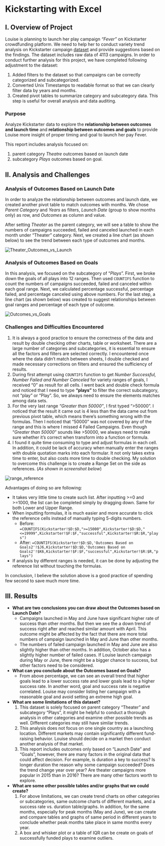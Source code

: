 # Kickstarting with Excel

## I. Overview of Project
Louise is planning to launch her play campaign _“Fever”_ on Kickstarter crowdfunding platform. We need to help her to conduct variety trend analysis on Kickstarter campaign [dataset](https://github.com/weihaolun/kickstarter-analysis/blob/d468114fb10abc7cadd8638a2e20543b9ebc9fe5/Kickstarter_Challenge.xlsx) and provide suggestions based on the findings.
The dataset includes raw data of 4113 campaigns. In order to conduct further analysis for this project, we have completed following adjustment to the dataset:
1.	Added filters to the dataset so that campaigns can be correctly categorized and subcategorized.
2.	Converted Unix Timestamps to readable format so that we can clearly filter data by years and months.
3.	Created pivot tables to summarize category and subcategory data. This step is useful for overall analysis and data auditing.

### Purpose
Analyze Kickstarter data to explore the **relationship between outcomes and launch time** and **relationship between outcomes and goals** to provide Louise more insight of proper timing and goal to launch her pay Fever.

This report includes analysis focused on:
1.	parent category *Theatre* outcomes based on launch date
2.	subcategory *Plays* outcomes based on goal.

## II. Analysis and Challenges
### Analysis of Outcomes Based on Launch Date
  In order to analyze the relationship between outcomes and launch date, we created another pivot table to match outcomes with months. We chose _Parent Category_ and _Years_ as filters, _Launch Date_ (group to show months only) as row, and _Outcomes_ as column and value.
  
  After setting _Theater_ as the parent category, we will see a table to show the numbers of campaigns succeeded, failed and canceled launched in each month under “Theater” category. Next, we created a line chart (as shown below) to see the trend between each type of outcomes and months.

![Theater_Outcomes_vs_Launch](https://user-images.githubusercontent.com/84211948/122508235-56529580-cf9d-11eb-81ac-d506fe7b7a6e.png)

### Analysis of Outcomes Based on Goals
  In this analysis, we focused on the subcategory of “_Plays_”. First, we broke down the goals of all plays into 12 ranges. Then used ```COUNTIFS``` function to count the numbers of campaigns succeeded, failed and canceled within each goal range. Next, we calculated percentage successful, percentage failed, and percentage canceled using above numbers. For the last step, a line chart (as shown below) was created to suggest relationships between goal ranges and percentage of each type of outcome.

![Outcomes_vs_Goals](https://user-images.githubusercontent.com/84211948/122508247-5b174980-cf9d-11eb-9590-7810d5e73158.png)


### Challenges and Difficulties Encountered
1.	It is always a good practice to ensure the correctness of the data and result by double checking other charts, table or worksheet. There are a large number of categories and subcategories, it is essential to ensure all the factors and filters are selected correctly. I encountered once where the data didn’t match between sheets, I double checked and made necessary corrections on filters and ensured the sufficiency of results.
2.  During first attempt using ```COUNTIFS``` function to get *Number Successful, Number Failed and Number Canceled* for variety ranges of goals, I received “0” as result for all cells. I went back and double check formula and noticed that I need to type **“plays”** to filter the correct subcategory, not “play” or “Play”. So, we always need to ensure the elements matches among data sets.
3.  For the very last range _“Greater than 50000”_, I first typed “>50000”. I noticed that the result it came out is 4 less than the data came out from previous pivot table, which means there’s something wrong with the formulas. Then I noticed that “50000” was not covered by any of the range and this is where I missed 4 Failed Campaigns. Even though “_Greater than 50000_” sounds like >50000, we always need to make sure whether it’s correct when transform into a function or formula.
4.	I found it quite time consuming to type and adjust formulas in each cell. In addition, it could be lack of accuracy when manually enter the ranges with double quotation marks into each formular. It not only takes extra time to enter, but also costs more time to double checking. 
My solution to overcome this challenge is to create a Range Set on the side as references. (_As shown in screenshot below_)

![range_reference](https://user-images.githubusercontent.com/84211948/122509738-f9a4aa00-cf9f-11eb-8087-110b6996c8e0.png)

Advantages of doing so are following:
  - It takes very little time to create such list. After inputting >=0 and >=1000, the list can be completed simply by dragging down. Same for both Lower and Upper Range.
  - When inputting formulas, it is much easier and more accurate to click the reference cells instead of manually typing 5-digits numbers.
      - Before: ```=COUNTIFS(Kickstarter!$D:$D,">=15000",Kickstarter!$D:$D,"<=19999",Kickstarter!$F:$F,"successful",Kickstarter!$R:$R,"plays")```
      - After: ```=COUNTIFS(Kickstarter!$D:$D,'Outcomes Based on Goals2'!$J6,Kickstarter!$D:$D,'Outcomes Based on Goals2'!$K6,Kickstarter!$F:$F,"successful",Kickstarter!$R:$R,"plays")```
  - If analysis by different ranges is needed, it can be done by adjusting the reference list without touching the formulas.

In conclusion, I believe the solution above is a good practice of spending few second to save much more time.

## III. Results
- **What are two conclusions you can draw about the Outcomes based on Launch Date?**
  - Campaigns launched in May and June have significant higher rate of success than other months. But then we see the a down trend of success right after and reached similar amount with April. This outcome might be affected by the fact that there are more total numbers of campaign launched in May and June than other months.
  - The numbers of failed campaign launched in May and June are also slightly higher than other months. In addition, October also has a slightly higher number of failed cases.
  If Louise launch campaign during May or June, there might be a bigger chance to success, but other factors need to be considered.
- **What can you conclude about the Outcomes based on Goals?**
  - From above percentage, we can see an overall trend that higher goals lead to a lower success rate and lower goals lead to a higher success rate. In another word, goal and success rate is negative correlated.
Louise may consider listing her campaign with a reasonable goal and avoid setting an extreme high goal.
- **What are some limitations of this dataset?**
  1.  This dataset is solely focused on parent category “Theater” and subcategory “Plays”, it might be helpful to conduct a thorough analysis in other categories   and examine other possible trends as well. Different categories may still have similar trends.
  2.  This analysis does not focus on one single country as a launching location. Different markets may contain significantly different fund-raising behavior. Louise should decide on a market then conduct another analysis of that market.
  3.  This report includes outcomes only based on “Launch Date” and “Goals”, however, there are many factors in the original data that could affect decision. For example, is duration a key to success? Is longer duration the reason why some campaign succeeded? Does the trend change year over year? Are theater campaigns more popular in 2015 than in 2016? There are many other factors worth to explore. 
- **What are some other possible tables and/or graphs that we could create?**
  1.  For above limitations, we can create trend charts on other categories or subcategories, same outcome charts of different markets, and a success rate vs. duration table/graphs. In addition, for the same months, especially for peak months (May and June), we can create and compare tables and graphs of same period in different years to conclude whether peak months take place in same months every year.
  2.  A box and whisker plot or a table of IQR can be create on goals of successfully funded plays to examine outliers. 




